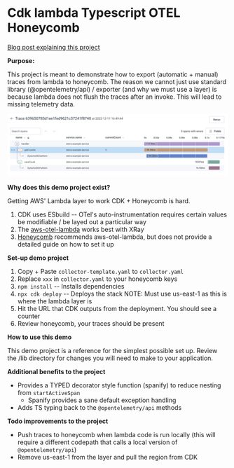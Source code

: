 # Cdk lambda Typescript OTEL Honeycomb

[Blog post explaining this project](https://dalejsalter.com/post/8afd46ad-7da2-4b2a-9cb5-9e5ae4fe6cc2)

**Purpose:**

This project is meant to demonstrate how to export (automatic + manual) traces from lambda to honeycomb. The reason we cannot just use standard library (@opentelemetry/api) / exporter (and why we must use a layer) is because lambda does not flush the traces after an invoke. This will lead to missing telemetry data.

![Example Trace](./images/trace-1.png)

**Why does this demo project exist?**

Getting AWS' Lambda layer to work CDK + Honeycomb is hard.
1. CDK uses ESbuild -- OTel's auto-instrumentation requires certain values be modifiable / be layed out a particular way
1. The [aws-otel-lambda](https://github.com/aws-observability/aws-otel-lambda) works best with XRay
1. [Honeycomb](https://docs.honeycomb.io/getting-data-in/aws/aws-lambda/) recommends aws-otel-lambda, but does not provide a detailed guide on how to set it up

**Set-up demo project**

1. Copy + Paste `collector-template.yaml` to `collector.yaml`
1. Replace `xxx` in `collector.yaml` to your honeycomb keys
1. `npm install` -- Installs dependencies
1. `npx cdk deploy` -- Deploys the stack NOTE: Must use us-east-1 as this is where the lambda layer is
1. Hit the URL that CDK outputs from the deployment. You should see a counter
1. Review honeycomb, your traces should be present

**How to use this demo**

This demo project is a reference for the simplest possible set up. Review the /lib directory for changes you will need to make to your application.

**Additional benefits to the project**

- Provides a TYPED decorator style function (spanify) to reduce nesting from `startActiveSpan`
    - Spanify provides a sane default exception handling
- Adds TS typing back to the `@opentelemetry/api` methods

**Todo improvements to the project**

- Push traces to honeycomb when lambda code is run locally (this will require a different codepath that calls a local version of `@opentelemetry/api`)
- Remove us-east-1 from the layer and pull the region from CDK
